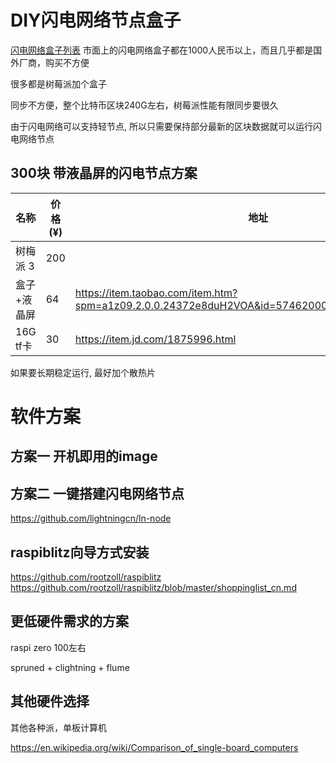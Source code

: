 # DIY闪电网络节点盒子

[闪电网络盒子列表](https://docs.lightningcn.com/hardware)
市面上的闪电网络盒子都在1000人民币以上，而且几乎都是国外厂商，购买不方便

很多都是树莓派加个盒子

同步不方便，整个比特币区块240G左右，树莓派性能有限同步要很久

由于闪电网络可以支持轻节点,  所以只需要保持部分最新的区块数据就可以运行闪电网络节点

## 300块 带液晶屏的闪电节点方案

名称       |     价格 (¥)  |  地址
------     |   ------ | ---------
树梅派 3   |       200      |
盒子+液晶屏   |      64      | https://item.taobao.com/item.htm?spm=a1z09.2.0.0.24372e8duH2VOA&id=574620008311&_u=8b4sbm9cb0
16G tf卡   |      30      | https://item.jd.com/1875996.html

如果要长期稳定运行, 最好加个散热片

# 软件方案

## 方案一  开机即用的image


## 方案二 一键搭建闪电网络节点
  
  https://github.com/lightningcn/ln-node

## raspiblitz向导方式安装
  https://github.com/rootzoll/raspiblitz
  https://github.com/rootzoll/raspiblitz/blob/master/shoppinglist_cn.md


##  更低硬件需求的方案

raspi zero 100左右

spruned + clightning + flume 


## 其他硬件选择

其他各种派，单板计算机

https://en.wikipedia.org/wiki/Comparison_of_single-board_computers




